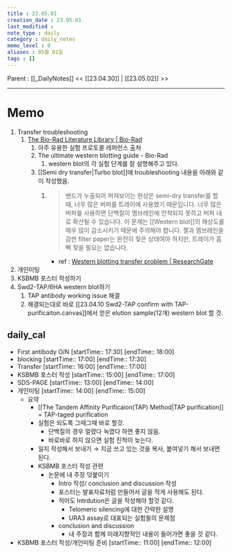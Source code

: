 ```yaml
---
title : 23.05.01
creation_date : 23.05.01
last_modified :
note_type : daily
category : daily_notes
memo_level : 0
aliases : 05월 01일
tags : []
---
```

Parent : [[_DailyNotes]]
<< [[23.04.30]] | [[23.05.02]] >>

---
# Memo

1.  Transfer troubleshooting 
	1. [The Bio-Rad Literature Library | Bio-Rad](https://www.bio-rad.com/ko-kr/literature-library)
		1. 아주 유용한 실험 프로토콜 레퍼런스 출처
		2. The ultimate western blotting guide - Bio-Rad
			1. western blot의 각 실험 단계를 잘 설명해주고 있다.
		3. [[Semi dry transfer|Turbo blot]]에 troubleshooting 내용을 아래와 같이 작성했음.
			1. > 밴드가 누출되어 퍼져보이는 현상은 semi-dry transfer를 할 때, 너무 많은 버퍼를 트레이에 사용했기 때문입니다. 너무 많은 버퍼를 사용하면 단백질이 멤브레인에 안착되지 못하고 버퍼 내로 확산될 수 있습니다. 이 문제는 [[Western blot]]의 해상도를 매우 많이 감소시키기 때문에 주의해야 합니다. 젤과 멤브레인을 감싼 filter paper는 완전히 젖은 상태여야 하지만, 트레이가 흠뻑 젖을 필요는 없습니다.
				- ref : [Western blotting transfer problem | ResearchGate](https://www.researchgate.net/post/Western_blotting_transfer_problem)
2. 개인미팅 
3. KSBMB 포스터 작성하기
4. Swd2-TAP/6HA western blot하기
	1. TAP antibody working issue 해결
	2. 해결되는대로 바로 [[23.04.10 Swd2-TAP confirm with TAP-purificaiton.canvas]]에서 얻은   elution sample(12개) western blot 할 것.

## daily_cal
-  First antibody O/N [startTime:: 17:30]  [endTime:: 18:00]
-  blocking [startTime:: 17:00]  [endTime:: 17:30]
-  Transfer [startTime:: 16:00]  [endTime:: 17:00]
-  KSBMB 포스터 작성 [startTime:: 15:00]  [endTime:: 17:00]
-  SDS-PAGE [startTime:: 13:00]  [endTime:: 14:00]
-  개인미팅 [startTime:: 14:00]  [endTime:: 15:00]
	- 요약
		- [[The Tandem Affinity Purificaion(TAP) Method|TAP purification]] = TAP-taged purification  
		- 실험은 되도록 그때그때 바로 할것.
			- 단백질의 경우 얼렸다 녹였다 하면 좋지 않음.
			- 바로바로 하지 않으면 실험 진척이 늦는다.
		- 일지 작성해서 보내기 → 지금 쓰고 있는 것을 복사, 붙여넣기 해서 보내면 된다.
		- KSBMB 포스터 작성 관련
			- 논문에 내 주장 덧붙이기
				- Intro 작성/ conclusion and discussion 작성
				- 포스터는 발표자료처럼 만들어서 글을 적게 사용해도 된다.
				- 적어도 Intrdution은 글을 작성해야 할것 같다.
					- Telomeric silencing에 대한 간략한 설명
					- URA3 assay로 대표되는 실험들의 문제점
				- conclusion and discussion
					- 내 주장과 함께 미래지향적인 내용이 들어가면 좋을 것 같다.
-  KSBMB 포스터 작성/개인미팅 준비 [startTime:: 11:00]  [endTime:: 12:00]
